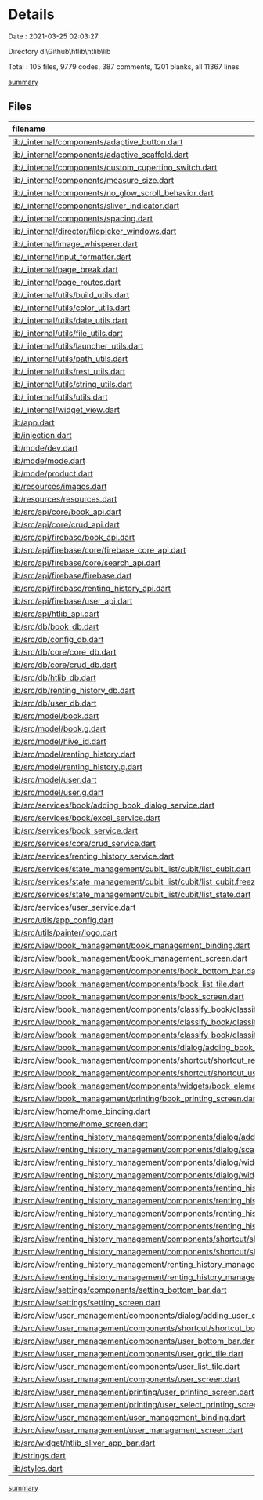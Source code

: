 # Details

Date : 2021-03-25 02:03:27

Directory d:\Github\htlib\htlib\lib

Total : 105 files,  9779 codes, 387 comments, 1201 blanks, all 11367 lines

[summary](results.md)

## Files
| filename                                                                                                                                                                                                    | language | code | comment | blank | total |
| :---------------------------------------------------------------------------------------------------------------------------------------------------------------------------------------------------------- | :------- | ---: | ------: | ----: | ----: |
| [lib/_internal/components/adaptive_button.dart](/lib/_internal/components/adaptive_button.dart)                                                                                                             | Dart     |  112 |       0 |    12 |   124 |
| [lib/_internal/components/adaptive_scaffold.dart](/lib/_internal/components/adaptive_scaffold.dart)                                                                                                         | Dart     |  162 |       7 |    10 |   179 |
| [lib/_internal/components/custom_cupertino_switch.dart](/lib/_internal/components/custom_cupertino_switch.dart)                                                                                             | Dart     |  408 |      59 |    61 |   528 |
| [lib/_internal/components/measure_size.dart](/lib/_internal/components/measure_size.dart)                                                                                                                   | Dart     |   30 |       0 |    10 |    40 |
| [lib/_internal/components/no_glow_scroll_behavior.dart](/lib/_internal/components/no_glow_scroll_behavior.dart)                                                                                             | Dart     |    8 |       0 |     2 |    10 |
| [lib/_internal/components/sliver_indicator.dart](/lib/_internal/components/sliver_indicator.dart)                                                                                                           | Dart     |   16 |       0 |     3 |    19 |
| [lib/_internal/components/spacing.dart](/lib/_internal/components/spacing.dart)                                                                                                                             | Dart     |   20 |       0 |    10 |    30 |
| [lib/_internal/director/filepicker_windows.dart](/lib/_internal/director/filepicker_windows.dart)                                                                                                           | Dart     |   75 |     125 |    69 |   269 |
| [lib/_internal/image_whisperer.dart](/lib/_internal/image_whisperer.dart)                                                                                                                                   | Dart     |  296 |      14 |    43 |   353 |
| [lib/_internal/input_formatter.dart](/lib/_internal/input_formatter.dart)                                                                                                                                   | Dart     |   33 |       1 |     6 |    40 |
| [lib/_internal/page_break.dart](/lib/_internal/page_break.dart)                                                                                                                                             | Dart     |   18 |       0 |     7 |    25 |
| [lib/_internal/page_routes.dart](/lib/_internal/page_routes.dart)                                                                                                                                           | Dart     |   78 |       0 |     8 |    86 |
| [lib/_internal/utils/build_utils.dart](/lib/_internal/utils/build_utils.dart)                                                                                                                               | Dart     |   63 |       0 |    11 |    74 |
| [lib/_internal/utils/color_utils.dart](/lib/_internal/utils/color_utils.dart)                                                                                                                               | Dart     |   29 |       1 |     7 |    37 |
| [lib/_internal/utils/date_utils.dart](/lib/_internal/utils/date_utils.dart)                                                                                                                                 | Dart     |    4 |       0 |     2 |     6 |
| [lib/_internal/utils/file_utils.dart](/lib/_internal/utils/file_utils.dart)                                                                                                                                 | Dart     |   19 |      83 |     4 |   106 |
| [lib/_internal/utils/launcher_utils.dart](/lib/_internal/utils/launcher_utils.dart)                                                                                                                         | Dart     |    5 |       0 |     2 |     7 |
| [lib/_internal/utils/path_utils.dart](/lib/_internal/utils/path_utils.dart)                                                                                                                                 | Dart     |   11 |       0 |     3 |    14 |
| [lib/_internal/utils/rest_utils.dart](/lib/_internal/utils/rest_utils.dart)                                                                                                                                 | Dart     |   12 |       0 |     1 |    13 |
| [lib/_internal/utils/string_utils.dart](/lib/_internal/utils/string_utils.dart)                                                                                                                             | Dart     |   77 |       1 |    17 |    95 |
| [lib/_internal/utils/utils.dart](/lib/_internal/utils/utils.dart)                                                                                                                                           | Dart     |   58 |       0 |     9 |    67 |
| [lib/_internal/widget_view.dart](/lib/_internal/widget_view.dart)                                                                                                                                           | Dart     |   11 |       0 |     6 |    17 |
| [lib/app.dart](/lib/app.dart)                                                                                                                                                                               | Dart     |  122 |       0 |     9 |   131 |
| [lib/injection.dart](/lib/injection.dart)                                                                                                                                                                   | Dart     |   19 |       0 |     5 |    24 |
| [lib/mode/dev.dart](/lib/mode/dev.dart)                                                                                                                                                                     | Dart     |   11 |       0 |     6 |    17 |
| [lib/mode/mode.dart](/lib/mode/mode.dart)                                                                                                                                                                   | Dart     |    1 |       0 |     1 |     2 |
| [lib/mode/product.dart](/lib/mode/product.dart)                                                                                                                                                             | Dart     |   11 |       0 |     6 |    17 |
| [lib/resources/images.dart](/lib/resources/images.dart)                                                                                                                                                     | Dart     |    5 |       0 |     3 |     8 |
| [lib/resources/resources.dart](/lib/resources/resources.dart)                                                                                                                                               | Dart     |    1 |       0 |     1 |     2 |
| [lib/src/api/core/book_api.dart](/lib/src/api/core/book_api.dart)                                                                                                                                           | Dart     |    1 |       0 |     1 |     2 |
| [lib/src/api/core/crud_api.dart](/lib/src/api/core/crud_api.dart)                                                                                                                                           | Dart     |   11 |       0 |     7 |    18 |
| [lib/src/api/firebase/book_api.dart](/lib/src/api/firebase/book_api.dart)                                                                                                                                   | Dart     |  108 |       0 |    18 |   126 |
| [lib/src/api/firebase/core/firebase_core_api.dart](/lib/src/api/firebase/core/firebase_core_api.dart)                                                                                                       | Dart     |   42 |       0 |     6 |    48 |
| [lib/src/api/firebase/core/search_api.dart](/lib/src/api/firebase/core/search_api.dart)                                                                                                                     | Dart     |    6 |       0 |     4 |    10 |
| [lib/src/api/firebase/firebase.dart](/lib/src/api/firebase/firebase.dart)                                                                                                                                   | Dart     |    3 |       0 |     1 |     4 |
| [lib/src/api/firebase/renting_history_api.dart](/lib/src/api/firebase/renting_history_api.dart)                                                                                                             | Dart     |   78 |       0 |    16 |    94 |
| [lib/src/api/firebase/user_api.dart](/lib/src/api/firebase/user_api.dart)                                                                                                                                   | Dart     |  148 |       0 |    23 |   171 |
| [lib/src/api/htlib_api.dart](/lib/src/api/htlib_api.dart)                                                                                                                                                   | Dart     |    6 |       0 |     2 |     8 |
| [lib/src/db/book_db.dart](/lib/src/db/book_db.dart)                                                                                                                                                         | Dart     |   34 |       0 |    11 |    45 |
| [lib/src/db/config_db.dart](/lib/src/db/config_db.dart)                                                                                                                                                     | Dart     |   15 |       0 |     6 |    21 |
| [lib/src/db/core/core_db.dart](/lib/src/db/core/core_db.dart)                                                                                                                                               | Dart     |   22 |       0 |     8 |    30 |
| [lib/src/db/core/crud_db.dart](/lib/src/db/core/crud_db.dart)                                                                                                                                               | Dart     |    8 |       0 |     6 |    14 |
| [lib/src/db/htlib_db.dart](/lib/src/db/htlib_db.dart)                                                                                                                                                       | Dart     |   60 |       0 |    10 |    70 |
| [lib/src/db/renting_history_db.dart](/lib/src/db/renting_history_db.dart)                                                                                                                                   | Dart     |   38 |       0 |    10 |    48 |
| [lib/src/db/user_db.dart](/lib/src/db/user_db.dart)                                                                                                                                                         | Dart     |   32 |       0 |     9 |    41 |
| [lib/src/model/book.dart](/lib/src/model/book.dart)                                                                                                                                                         | Dart     |  104 |       0 |    23 |   127 |
| [lib/src/model/book.g.dart](/lib/src/model/book.g.dart)                                                                                                                                                     | Dart     |   51 |       4 |     8 |    63 |
| [lib/src/model/hive_id.dart](/lib/src/model/hive_id.dart)                                                                                                                                                   | Dart     |    5 |       0 |     1 |     6 |
| [lib/src/model/renting_history.dart](/lib/src/model/renting_history.dart)                                                                                                                                   | Dart     |  122 |       0 |    16 |   138 |
| [lib/src/model/renting_history.g.dart](/lib/src/model/renting_history.g.dart)                                                                                                                               | Dart     |   48 |       4 |     8 |    60 |
| [lib/src/model/user.dart](/lib/src/model/user.dart)                                                                                                                                                         | Dart     |  120 |       3 |    21 |   144 |
| [lib/src/model/user.g.dart](/lib/src/model/user.g.dart)                                                                                                                                                     | Dart     |   54 |       4 |     8 |    66 |
| [lib/src/services/book/adding_book_dialog_service.dart](/lib/src/services/book/adding_book_dialog_service.dart)                                                                                             | Dart     |   13 |       0 |     2 |    15 |
| [lib/src/services/book/excel_service.dart](/lib/src/services/book/excel_service.dart)                                                                                                                       | Dart     |   61 |       2 |    12 |    75 |
| [lib/src/services/book_service.dart](/lib/src/services/book_service.dart)                                                                                                                                   | Dart     |  130 |       0 |    28 |   158 |
| [lib/src/services/core/crud_service.dart](/lib/src/services/core/crud_service.dart)                                                                                                                         | Dart     |   12 |       0 |     8 |    20 |
| [lib/src/services/renting_history_service.dart](/lib/src/services/renting_history_service.dart)                                                                                                             | Dart     |  155 |       0 |    29 |   184 |
| [lib/src/services/state_management/cubit_list/cubit/list_cubit.dart](/lib/src/services/state_management/cubit_list/cubit/list_cubit.dart)                                                                   | Dart     |   37 |       0 |     9 |    46 |
| [lib/src/services/state_management/cubit_list/cubit/list_cubit.freezed.dart](/lib/src/services/state_management/cubit_list/cubit/list_cubit.freezed.dart)                                                   | Dart     |  316 |      24 |    53 |   393 |
| [lib/src/services/state_management/cubit_list/cubit/list_state.dart](/lib/src/services/state_management/cubit_list/cubit/list_state.dart)                                                                   | Dart     |    7 |       0 |     2 |     9 |
| [lib/src/services/user_service.dart](/lib/src/services/user_service.dart)                                                                                                                                   | Dart     |  149 |       9 |    30 |   188 |
| [lib/src/utils/app_config.dart](/lib/src/utils/app_config.dart)                                                                                                                                             | Dart     |   18 |       0 |     2 |    20 |
| [lib/src/utils/painter/logo.dart](/lib/src/utils/painter/logo.dart)                                                                                                                                         | Dart     |  456 |       0 |    41 |   497 |
| [lib/src/view/book_management/book_management_binding.dart](/lib/src/view/book_management/book_management_binding.dart)                                                                                     | Dart     |   43 |       0 |    10 |    53 |
| [lib/src/view/book_management/book_management_screen.dart](/lib/src/view/book_management/book_management_screen.dart)                                                                                       | Dart     |  215 |       0 |    15 |   230 |
| [lib/src/view/book_management/components/book_bottom_bar.dart](/lib/src/view/book_management/components/book_bottom_bar.dart)                                                                               | Dart     |   96 |       0 |     5 |   101 |
| [lib/src/view/book_management/components/book_list_tile.dart](/lib/src/view/book_management/components/book_list_tile.dart)                                                                                 | Dart     |   89 |       0 |     8 |    97 |
| [lib/src/view/book_management/components/book_screen.dart](/lib/src/view/book_management/components/book_screen.dart)                                                                                       | Dart     |  262 |       1 |     8 |   271 |
| [lib/src/view/book_management/components/classify_book/classify_book_more_info_screen.dart](/lib/src/view/book_management/components/classify_book/classify_book_more_info_screen.dart)                     | Dart     |   43 |       0 |     4 |    47 |
| [lib/src/view/book_management/components/classify_book/classify_book_screen.dart](/lib/src/view/book_management/components/classify_book/classify_book_screen.dart)                                         | Dart     |   57 |       0 |     6 |    63 |
| [lib/src/view/book_management/components/classify_book/classify_book_tile.dart](/lib/src/view/book_management/components/classify_book/classify_book_tile.dart)                                             | Dart     |   72 |       0 |     4 |    76 |
| [lib/src/view/book_management/components/dialog/adding_book_dialog.dart](/lib/src/view/book_management/components/dialog/adding_book_dialog.dart)                                                           | Dart     |  478 |       4 |    22 |   504 |
| [lib/src/view/book_management/components/shortcut/shortcut_renting_history_book_page.dart](/lib/src/view/book_management/components/shortcut/shortcut_renting_history_book_page.dart)                       | Dart     |   28 |       0 |     5 |    33 |
| [lib/src/view/book_management/components/shortcut/shortcut_user_book_page.dart](/lib/src/view/book_management/components/shortcut/shortcut_user_book_page.dart)                                             | Dart     |   28 |       0 |     5 |    33 |
| [lib/src/view/book_management/components/widgets/book_element_tile.dart](/lib/src/view/book_management/components/widgets/book_element_tile.dart)                                                           | Dart     |   95 |       0 |     7 |   102 |
| [lib/src/view/book_management/printing/book_printing_screen.dart](/lib/src/view/book_management/printing/book_printing_screen.dart)                                                                         | Dart     |  106 |       0 |    11 |   117 |
| [lib/src/view/home/home_binding.dart](/lib/src/view/home/home_binding.dart)                                                                                                                                 | Dart     |    3 |       0 |     3 |     6 |
| [lib/src/view/home/home_screen.dart](/lib/src/view/home/home_screen.dart)                                                                                                                                   | Dart     |  141 |       0 |     7 |   148 |
| [lib/src/view/renting_history_management/components/dialog/adding_renting_history_dialog.dart](/lib/src/view/renting_history_management/components/dialog/adding_renting_history_dialog.dart)               | Dart     |  466 |       1 |    38 |   505 |
| [lib/src/view/renting_history_management/components/dialog/scanner_screen.dart](/lib/src/view/renting_history_management/components/dialog/scanner_screen.dart)                                             | Dart     |   83 |       0 |     3 |    86 |
| [lib/src/view/renting_history_management/components/dialog/widgets/date_picker_widget.dart](/lib/src/view/renting_history_management/components/dialog/widgets/date_picker_widget.dart)                     | Dart     |   58 |       0 |     6 |    64 |
| [lib/src/view/renting_history_management/components/dialog/widgets/user_field.dart](/lib/src/view/renting_history_management/components/dialog/widgets/user_field.dart)                                     | Dart     |  183 |       0 |     6 |   189 |
| [lib/src/view/renting_history_management/components/renting_history_bottom_bar.dart](/lib/src/view/renting_history_management/components/renting_history_bottom_bar.dart)                                   | Dart     |   33 |       0 |     5 |    38 |
| [lib/src/view/renting_history_management/components/renting_history_grid_tile.dart](/lib/src/view/renting_history_management/components/renting_history_grid_tile.dart)                                     | Dart     |  261 |       0 |    17 |   278 |
| [lib/src/view/renting_history_management/components/renting_history_list_tile.dart](/lib/src/view/renting_history_management/components/renting_history_list_tile.dart)                                     | Dart     |  114 |       0 |     7 |   121 |
| [lib/src/view/renting_history_management/components/renting_history_screen.dart](/lib/src/view/renting_history_management/components/renting_history_screen.dart)                                           | Dart     |  255 |       0 |    10 |   265 |
| [lib/src/view/renting_history_management/components/shortcut/shortcut_book_renting_history_page.dart](/lib/src/view/renting_history_management/components/shortcut/shortcut_book_renting_history_page.dart) | Dart     |   33 |       0 |     6 |    39 |
| [lib/src/view/renting_history_management/components/shortcut/shortcut_user_renting_history_page.dart](/lib/src/view/renting_history_management/components/shortcut/shortcut_user_renting_history_page.dart) | Dart     |   33 |       0 |     5 |    38 |
| [lib/src/view/renting_history_management/renting_history_management_binding.dart](/lib/src/view/renting_history_management/renting_history_management_binding.dart)                                         | Dart     |    2 |       0 |     2 |     4 |
| [lib/src/view/renting_history_management/renting_history_management_screen.dart](/lib/src/view/renting_history_management/renting_history_management_screen.dart)                                           | Dart     |  208 |       0 |    19 |   227 |
| [lib/src/view/settings/components/setting_bottom_bar.dart](/lib/src/view/settings/components/setting_bottom_bar.dart)                                                                                       | Dart     |   32 |       0 |     5 |    37 |
| [lib/src/view/settings/setting_screen.dart](/lib/src/view/settings/setting_screen.dart)                                                                                                                     | Dart     |  156 |       0 |     7 |   163 |
| [lib/src/view/user_management/components/dialog/adding_user_dialog.dart](/lib/src/view/user_management/components/dialog/adding_user_dialog.dart)                                                           | Dart     |  428 |       2 |    19 |   449 |
| [lib/src/view/user_management/components/shortcut/shortcut_book_user_page.dart](/lib/src/view/user_management/components/shortcut/shortcut_book_user_page.dart)                                             | Dart     |   30 |       0 |     5 |    35 |
| [lib/src/view/user_management/components/user_bottom_bar.dart](/lib/src/view/user_management/components/user_bottom_bar.dart)                                                                               | Dart     |   96 |       0 |     5 |   101 |
| [lib/src/view/user_management/components/user_grid_tile.dart](/lib/src/view/user_management/components/user_grid_tile.dart)                                                                                 | Dart     |  122 |       0 |     5 |   127 |
| [lib/src/view/user_management/components/user_list_tile.dart](/lib/src/view/user_management/components/user_list_tile.dart)                                                                                 | Dart     |   84 |       0 |     6 |    90 |
| [lib/src/view/user_management/components/user_screen.dart](/lib/src/view/user_management/components/user_screen.dart)                                                                                       | Dart     |  342 |       0 |    12 |   354 |
| [lib/src/view/user_management/printing/user_printing_screen.dart](/lib/src/view/user_management/printing/user_printing_screen.dart)                                                                         | Dart     |  210 |      30 |    13 |   253 |
| [lib/src/view/user_management/printing/user_select_printing_screen.dart](/lib/src/view/user_management/printing/user_select_printing_screen.dart)                                                           | Dart     |  105 |       3 |     6 |   114 |
| [lib/src/view/user_management/user_management_binding.dart](/lib/src/view/user_management/user_management_binding.dart)                                                                                     | Dart     |   44 |       0 |    11 |    55 |
| [lib/src/view/user_management/user_management_screen.dart](/lib/src/view/user_management/user_management_screen.dart)                                                                                       | Dart     |  242 |       0 |    14 |   256 |
| [lib/src/widget/htlib_sliver_app_bar.dart](/lib/src/widget/htlib_sliver_app_bar.dart)                                                                                                                       | Dart     |   77 |       0 |     4 |    81 |
| [lib/strings.dart](/lib/strings.dart)                                                                                                                                                                       | Dart     |    0 |       0 |     1 |     1 |
| [lib/styles.dart](/lib/styles.dart)                                                                                                                                                                         | Dart     |  141 |       5 |    71 |   217 |

[summary](results.md)
